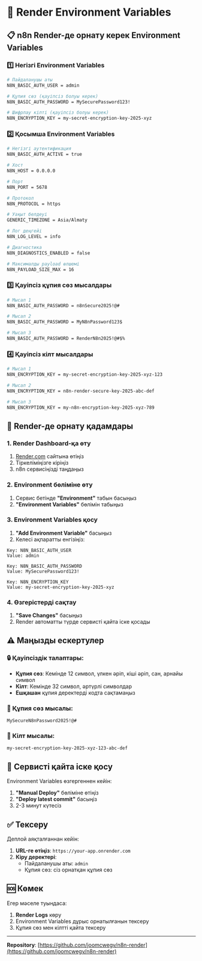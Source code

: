 # 🔧 Render Environment Variables

## 📋 n8n Render-де орнату керек Environment Variables

### 1️⃣ Негізгі Environment Variables

```bash
# Пайдаланушы аты
N8N_BASIC_AUTH_USER = admin

# Құпия сөз (қауіпсіз болуы керек)
N8N_BASIC_AUTH_PASSWORD = MySecurePassword123!

# Шифрлау кілті (қауіпсіз болуы керек)
N8N_ENCRYPTION_KEY = my-secret-encryption-key-2025-xyz
```

### 2️⃣ Қосымша Environment Variables

```bash
# Негізгі аутентификация
N8N_BASIC_AUTH_ACTIVE = true

# Хост
N8N_HOST = 0.0.0.0

# Порт
N8N_PORT = 5678

# Протокол
N8N_PROTOCOL = https

# Уақыт белдеуі
GENERIC_TIMEZONE = Asia/Almaty

# Лог деңгейі
N8N_LOG_LEVEL = info

# Диагностика
N8N_DIAGNOSTICS_ENABLED = false

# Максималды payload өлшемі
N8N_PAYLOAD_SIZE_MAX = 16
```

### 3️⃣ Қауіпсіз құпия сөз мысалдары

```bash
# Мысал 1
N8N_BASIC_AUTH_PASSWORD = n8nSecure2025!@#

# Мысал 2
N8N_BASIC_AUTH_PASSWORD = MyN8nPassword123$

# Мысал 3
N8N_BASIC_AUTH_PASSWORD = RenderN8n2025!@#$%
```

### 4️⃣ Қауіпсіз кілт мысалдары

```bash
# Мысал 1
N8N_ENCRYPTION_KEY = my-secret-encryption-key-2025-xyz-123

# Мысал 2
N8N_ENCRYPTION_KEY = n8n-render-secure-key-2025-abc-def

# Мысал 3
N8N_ENCRYPTION_KEY = my-n8n-encryption-key-2025-xyz-789
```

## 🚀 Render-де орнату қадамдары

### 1. Render Dashboard-қа өту
1. [Render.com](https://render.com/) сайтына өтіңіз
2. Тіркеліміңізге кіріңіз
3. n8n сервисіңізді таңдаңыз

### 2. Environment бөліміне өту
1. Сервис бетінде **"Environment"** табын басыңыз
2. **"Environment Variables"** бөлімін табыңыз

### 3. Environment Variables қосу
1. **"Add Environment Variable"** басыңыз
2. Келесі ақпаратты енгізіңіз:

```
Key: N8N_BASIC_AUTH_USER
Value: admin
```

```
Key: N8N_BASIC_AUTH_PASSWORD
Value: MySecurePassword123!
```

```
Key: N8N_ENCRYPTION_KEY
Value: my-secret-encryption-key-2025-xyz
```

### 4. Өзгерістерді сақтау
1. **"Save Changes"** басыңыз
2. Render автоматты түрде сервисті қайта іске қосады

## ⚠️ Маңызды ескертулер

### 🔒 Қауіпсіздік талаптары:
- **Құпия сөз**: Кемінде 12 символ, үлкен әріп, кіші әріп, сан, арнайы символ
- **Кілт**: Кемінде 32 символ, әртүрлі символдар
- **Ешқашан** құпия деректерді кодта сақтамаңыз

### 📝 Құпия сөз мысалы:
```
MySecureN8nPassword2025!@#
```

### 🔑 Кілт мысалы:
```
my-secret-encryption-key-2025-xyz-123-abc-def
```

## 🔄 Сервисті қайта іске қосу

Environment Variables өзгергеннен кейін:

1. **"Manual Deploy"** бөліміне өтіңіз
2. **"Deploy latest commit"** басыңіз
3. 2-3 минут күтесіз

## ✅ Тексеру

Деплой аяқталғаннан кейін:

1. **URL-ге өтіңіз**: `https://your-app.onrender.com`
2. **Кіру деректері**:
   - Пайдаланушы аты: `admin`
   - Құпия сөз: сіз орнатқан құпия сөз

## 🆘 Көмек

Егер мәселе туындаса:

1. **Render Logs** көру
2. Environment Variables дұрыс орнатылғанын тексеру
3. Құпия сөз мен кілтті қайта тексеру

---

**Repository**: [https://github.com/joomcwegv/n8n-render](https://github.com/joomcwegv/n8n-render)
